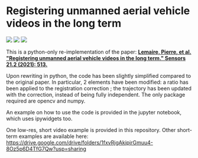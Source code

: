 # Registering unmanned aerial vehicle videos in the long term

![](output_examples/roundabout.gif)
![](output_examples/mocopo.gif)
![](output_examples/360degrees.gif)

This is a python-only re-implementation of the paper:
[**Lemaire, Pierre, et al. "Registering unmanned aerial vehicle videos in the long term." Sensors 21.2 (2021): 513.**](https://www.mdpi.com/1424-8220/21/2/513)

Upon rewriting in python, the code has been slightly simplified compared to the original paper. In particular, 2 elements have been modified: a ratio has been applied to the registration correction ; the trajectory has been updated with the correction, instead of being fully independent.
The only package required are opencv and numpy.

An example on how to use the code is provided in the jupyter notebook, which uses ipywidgets too.

One low-res, short video example is provided in this repository. Other short-term examples are available here:
https://drive.google.com/drive/folders/1fxvRjgAkipjrGmuu4-8Oz5p6D4TfG7Qw?usp=sharing
